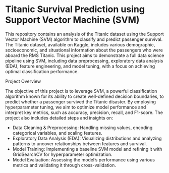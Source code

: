 # Titanic Survival Prediction using Support Vector Machine (SVM)

This repository contains an analysis of the Titanic dataset using the Support Vector Machine (SVM) algorithm to classify and predict passenger survival. The Titanic dataset, available on Kaggle, includes various demographic, socioeconomic, and situational information about the passengers who were aboard the RMS Titanic. This project aims to demonstrate a full data science pipeline using SVM, including data preprocessing, exploratory data analysis (EDA), feature engineering, and model tuning, with a focus on achieving optimal classification performance.

Project Overview

The objective of this project is to leverage SVM, a powerful classification algorithm known for its ability to create well-defined decision boundaries, to predict whether a passenger survived the Titanic disaster. By employing hyperparameter tuning, we aim to optimize model performance and interpret key metrics, such as accuracy, precision, recall, and F1-score. The project also includes detailed steps and insights on:

* Data Cleaning & Preprocessing: Handling missing values, encoding categorical variables, and scaling features.
* Exploratory Data Analysis (EDA): Visualizing distributions and analyzing patterns to uncover relationships between features and survival.
* Model Training: Implementing a baseline SVM model and refining it with GridSearchCV for hyperparameter optimization.
* Model Evaluation: Assessing the model’s performance using various metrics and validating it through cross-validation.
